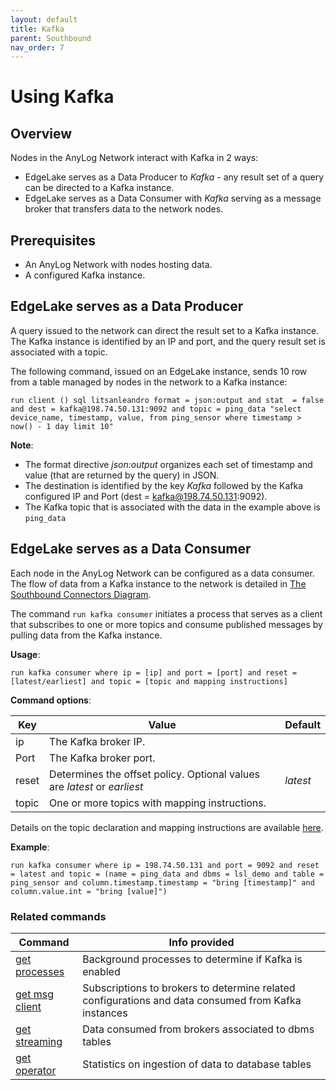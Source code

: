 ```yaml
---
layout: default
title: Kafka
parent: Southbound
nav_order: 7
---
```

# Using Kafka

## Overview

Nodes in the AnyLog Network interact with Kafka in 2 ways:
* EdgeLake serves as a Data Producer to _Kafka_ - any result set of a query can be directed to a Kafka instance.   
* EdgeLake serves as a Data Consumer with _Kafka_ serving as a message broker that transfers data to the network nodes.  
  
## Prerequisites

* An AnyLog Network with nodes hosting data.
* A configured Kafka instance.

## EdgeLake serves as a Data Producer 

A query issued to the network can direct the result set to a Kafka instance.  
The Kafka instance is identified by an IP and port, and the query result set is associated with a topic.  

The following command, issued on an EdgeLake instance, sends 10 row from a table managed by nodes in the network to a Kafka instance:

<pre class="code-frame"><code class="language-json">run client () sql litsanleandro format = json:output and stat  = false and dest = kafka@198.74.50.131:9092 and topic = ping_data "select device_name, timestamp, value, from ping_sensor where timestamp > now() - 1 day limit 10"</code></pre>

**Note**:
* The format directive _json:output_ organizes each set of timestamp and value (that are returned by the query) in JSON.
* The destination is identified by the key _Kafka_ followed by the Kafka configured IP and Port (dest = kafka@198.74.50.131:9092).
* The Kafka topic that is associated with the data in the example above is `ping_data`

## EdgeLake serves as a Data Consumer

Each node in the AnyLog Network can be configured as a data consumer.  
The flow of data from a Kafka instance to the network is detailed in [The Southbound Connectors Diagram](https://github.com/AnyLog-co/documentation/blob/master/adding%20data.md#the-southbound-connectors-diagram).

The command `run kafka consumer` initiates a process that serves as a client that subscribes to one or more topics 
and consume published messages by pulling data from the Kafka instance.

**Usage**:

```anylog
run kafka consumer where ip = [ip] and port = [port] and reset = [latest/earliest] and topic = [topic and mapping instructions]
```

**Command options**:

| Key        | Value  | Default  |
| ---------- | -------| ------- |
| ip         | The Kafka broker IP. |  |
| Port       | The Kafka broker port. | |
| reset      | Determines the offset policy. Optional values are _latest_ or _earliest_| _latest_ |
| topic      | One or more topics with mapping instructions.| |

Details on the topic declaration and mapping instructions are available [here](https://github.com/AnyLog-co/documentation/blob/master/message%20broker.md#the-topic-params).  

**Example**:
```anylog
run kafka consumer where ip = 198.74.50.131 and port = 9092 and reset = latest and topic = (name = ping_data and dbms = lsl_demo and table = ping_sensor and column.timestamp.timestamp = "bring [timestamp]" and column.value.int = "bring [value]")
```


### Related commands

| Command                                                          | Info provided  |
|------------------------------------------------------------------| -------|
| [get processes](monitoring%20nodes.md#the-get-processes-command) | Background processes to determine if Kafka is enabled |
| [get msg client](monitoring%20calls.md#get-msg-clients)          | Subscriptions to brokers to determine related configurations and data consumed from Kafka instances |
| [get streaming](monitoring%20calls.md#get-streaming)             | Data consumed from brokers associated to dbms tables |
| [get operator](monitoring%20calls.md#get-operator)               | Statistics on ingestion of data to database tables |
